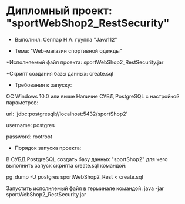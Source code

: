 # Дипломный проект: "sportWebShop2_RestSecurity"
* Выполнил: Сеппар Н.А. группа "Java112"

* Тема: "Web-магазин спортивной одежды"

*Исполняемый файл проекта: sportWebShop2_RestSecurity.jar

*Скрипт создания базы данных: create.sql

* Требования к запуску:

OC Windows 10.0 или выше
Наличие СУБД PostgreSQL с настройкой параметров:

url: 'jdbc:postgresql://localhost:5432/sportShop2'

username: postgres

password: rootroot

* Порядок запуска проекта:

В СУБД PostgreSQL создать базу данных "sportShop2" для чего выполнить запуск скрипта create.sql командой:

pg_dump -U postgres sportWebShop2_Rest < create.sql

Запустить исполняемый файл в терминале командой: java -jar sportWebShop2_RestSecurity.jar
